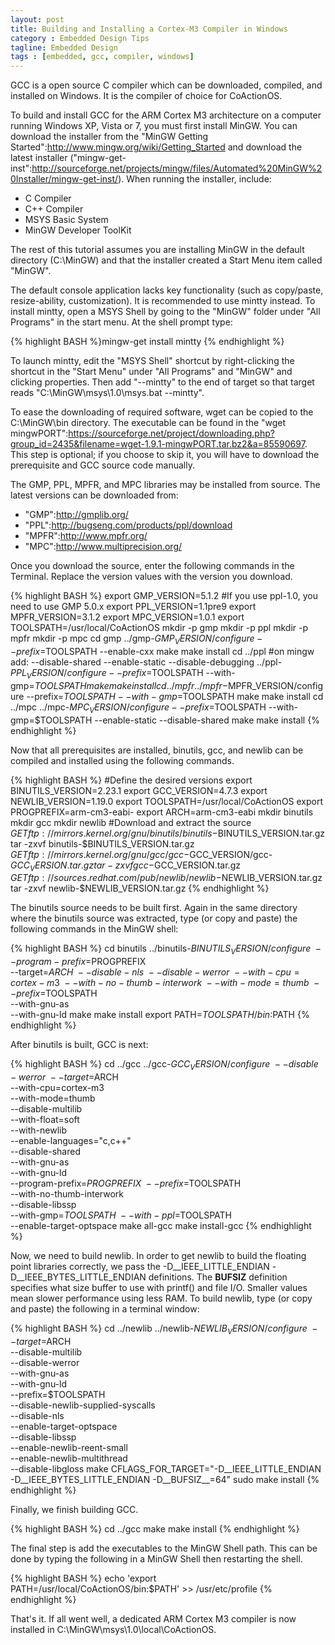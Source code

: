 ```yaml
---
layout: post
title: Building and Installing a Cortex-M3 Compiler in Windows
category : Embedded Design Tips
tagline: Embedded Design
tags : [embedded, gcc, compiler, windows]
---
```


GCC is a open source C compiler which can be downloaded, compiled, and installed on Windows.  It is the compiler of choice for CoActionOS.

To build and install GCC for the ARM Cortex M3 architecture on a computer running Windows XP, Vista or 7, you must first install MinGW.  You can download the installer from the "MinGW Getting Started":http://www.mingw.org/wiki/Getting_Started and download the latest installer ("mingw-get-inst":http://sourceforge.net/projects/mingw/files/Automated%20MinGW%20Installer/mingw-get-inst/).  When running the installer, include:

* C Compiler
* C++ Compiler
* MSYS Basic System
* MinGW Developer ToolKit

The rest of this tutorial assumes you are installing MinGW in the default directory (C:\MinGW) and that the installer created a Start Menu item called "MinGW".

The default console application lacks key functionality (such as copy/paste, resize-ability, customization).  It is recommended to use mintty instead.  To install mintty, open a MSYS Shell by going to the "MinGW" folder under "All Programs" in the start menu.  At the shell prompt type:

{% highlight BASH %}mingw-get install mintty
{% endhighlight %}

To launch mintty, edit the "MSYS Shell" shortcut by right-clicking the shortcut in the "Start Menu" under "All Programs" and "MinGW" and clicking properties.  Then add "--mintty" to the end of target so that target reads "C:\MinGW\msys\1.0\msys.bat --mintty".

To ease the downloading of required software, wget can be copied to the C:\MinGW\bin directory.  The executable can be found in the "wget mingwPORT":https://sourceforge.net/project/downloading.php?group_id=2435&filename=wget-1.9.1-mingwPORT.tar.bz2&a=85590697.  This step is optional; if you choose to skip it, you will have to download the prerequisite and GCC source code manually.

The GMP, PPL, MPFR, and MPC libraries may be installed from source. The latest versions can be downloaded from:

* "GMP":http://gmplib.org/
* "PPL":http://bugseng.com/products/ppl/download
* "MPFR":http://www.mpfr.org/
* "MPC":http://www.multiprecision.org/

Once you download the source, enter the following commands in the Terminal.  Replace the version values with the version you download.

{% highlight BASH %}
export GMP_VERSION=5.1.2
#If you use ppl-1.0, you need to use GMP 5.0.x
export PPL_VERSION=1.1pre9
export MPFR_VERSION=3.1.2
export MPC_VERSION=1.0.1
export TOOLSPATH=/usr/local/CoActionOS
mkdir -p gmp
mkdir -p ppl
mkdir -p mpfr
mkdir -p mpc
cd gmp
../gmp-$GMP_VERSION/configure --prefix=$TOOLSPATH  --enable-cxx
make
make install
cd ../ppl
#on mingw add: --disable-shared --enable-static --disable-debugging
../ppl-$PPL_VERSION/configure --prefix=$TOOLSPATH --with-gmp=$TOOLSPATH
make
make install
cd ../mpfr
../mpfr-$MPFR_VERSION/configure --prefix=$TOOLSPATH --with-gmp=$TOOLSPATH
make
make install
cd ../mpc
../mpc-$MPC_VERSION/configure --prefix=$TOOLSPATH --with-gmp=$TOOLSPATH --enable-static --disable-shared
make
make install
{% endhighlight %}

Now that all prerequisites are installed, binutils, gcc, and newlib can be compiled and installed using the following commands.

{% highlight BASH %}
#Define the desired versions
export BINUTILS_VERSION=2.23.1
export GCC_VERSION=4.7.3
export NEWLIB_VERSION=1.19.0
export TOOLSPATH=/usr/local/CoActionOS
export PROGPREFIX=arm-cm3-eabi-
export ARCH=arm-cm3-eabi
mkdir binutils
mkdir gcc
mkdir newlib
#Download and extract the source
$GET ftp://mirrors.kernel.org/gnu/binutils/binutils-$BINUTILS_VERSION.tar.gz
tar -zxvf binutils-$BINUTILS_VERSION.tar.gz
$GET ftp://mirrors.kernel.org/gnu/gcc/gcc-$GCC_VERSION/gcc-$GCC_VERSION.tar.gz
tar -zxvf gcc-$GCC_VERSION.tar.gz
$GET ftp://sources.redhat.com/pub/newlib/newlib-$NEWLIB_VERSION.tar.gz
tar -zxvf newlib-$NEWLIB_VERSION.tar.gz
{% endhighlight %}
 
The binutils source needs to be built first.  Again in the same directory where the binutils source was extracted, type (or copy and paste) the following commands in the MinGW shell:

{% highlight BASH %}
cd binutils
../binutils-$BINUTILS_VERSION/configure \
  --program-prefix=$PROGPREFIX \
  --target=$ARCH \
  --disable-nls \
  --disable-werror \
  --with-cpu=cortex-m3 \
  --with-no-thumb-interwork \
  --with-mode=thumb \
  --prefix=$TOOLSPATH \
  --with-gnu-as \
  --with-gnu-ld
make
make install
export PATH=$TOOLSPATH/bin:$PATH
{% endhighlight %}

After binutils is built, GCC is next:

{% highlight BASH %}
cd ../gcc
../gcc-$GCC_VERSION/configure \
     --disable-werror \
     --target=$ARCH \
     --with-cpu=cortex-m3 \
     --with-mode=thumb \
     --disable-multilib \
     --with-float=soft \
     --with-newlib \
     --enable-languages="c,c++" \
     --disable-shared \
     --with-gnu-as \
     --with-gnu-ld \
     --program-prefix=$PROGPREFIX \
     --prefix=$TOOLSPATH \
     --with-no-thumb-interwork \
     --disable-libssp \
     --with-gmp=$TOOLSPATH \
     --with-ppl=$TOOLSPATH \
     --enable-target-optspace
make all-gcc
make install-gcc
{% endhighlight %}

Now, we need to build newlib.  In order to get newlib to build the floating point libraries correctly, we pass the -D__IEEE_LITTLE_ENDIAN -D__IEEE_BYTES_LITTLE_ENDIAN definitions.  The __BUFSIZ__ definition specifies what size buffer to use with printf() and file I/O.  Smaller values mean slower performance using less RAM.  To build newlib, type (or copy and paste) the following in a terminal window:

{% highlight BASH %}
cd ../newlib
../newlib-$NEWLIB_VERSION/configure \
  --target=$ARCH \
  --disable-multilib \
  --disable-werror \
  --with-gnu-as \
  --with-gnu-ld \
  --prefix=$TOOLSPATH \
  --disable-newlib-supplied-syscalls \
  --disable-nls \
  --enable-target-optspace \
  --disable-libssp \
  --enable-newlib-reent-small \
  --enable-newlib-multithread \
  --disable-libgloss
make CFLAGS_FOR_TARGET="-D__IEEE_LITTLE_ENDIAN -D__IEEE_BYTES_LITTLE_ENDIAN -D__BUFSIZ__=64"
sudo make install
{% endhighlight %}

Finally, we finish building GCC.

{% highlight BASH %}
cd ../gcc
make
make install
{% endhighlight %}

The final step is add the executables to the MinGW Shell path. This can be done by typing the following in a MinGW Shell then restarting the shell.

{% highlight BASH %}
echo 'export PATH=/usr/local/CoActionOS/bin:$PATH' >> /usr/etc/profile
{% endhighlight %}

That's it.  If all went well, a dedicated ARM Cortex M3 compiler is now installed in C:\MinGW\msys\1.0\local\CoActionOS.

